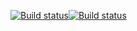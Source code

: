 [![Build status](https://ci.appveyor.com/api/projects/status/9791dbyh29r1ia3i?svg=true)](https://ci.appveyor.com/project/Dexx149/autotesthw2)[![Build status](https://ci.appveyor.com/api/projects/status/9791dbyh29r1ia3i?svg=true)](https://ci.appveyor.com/project/Dexx149/autotesthw2)
